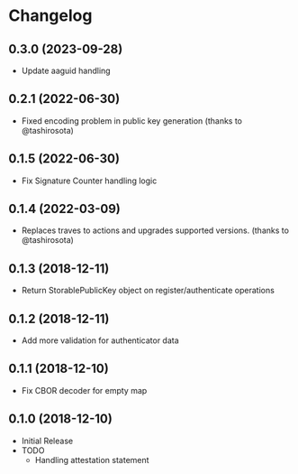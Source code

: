 # Changelog

## 0.3.0 (2023-09-28)

* Update aaguid handling

## 0.2.1 (2022-06-30)

* Fixed encoding problem in public key generation (thanks to @tashirosota)

## 0.1.5 (2022-06-30)

* Fix Signature Counter handling logic

## 0.1.4 (2022-03-09)

* Replaces traves to actions and upgrades supported versions. (thanks to @tashirosota)

## 0.1.3 (2018-12-11)

* Return StorablePublicKey object on register/authenticate operations

## 0.1.2 (2018-12-11)

* Add more validation for authenticator data

## 0.1.1 (2018-12-10)

* Fix CBOR decoder for empty map

## 0.1.0 (2018-12-10)

* Initial Release
* TODO
  * Handling attestation statement
